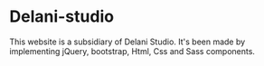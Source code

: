 # Delani-studio
This website is a subsidiary of Delani Studio. It's been made by implementing jQuery, bootstrap, Html, Css and Sass components.
